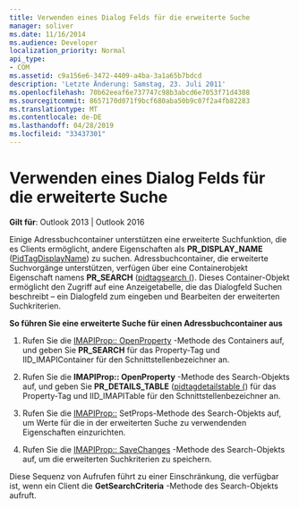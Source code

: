 ```yaml
---
title: Verwenden eines Dialog Felds für die erweiterte Suche
manager: soliver
ms.date: 11/16/2014
ms.audience: Developer
localization_priority: Normal
api_type:
- COM
ms.assetid: c9a156e6-3472-4409-a4ba-3a1a65b7bdcd
description: 'Letzte Änderung: Samstag, 23. Juli 2011'
ms.openlocfilehash: 70b62eeaf6e737747c98b3abcd6e7053f71d4308
ms.sourcegitcommit: 8657170d071f9bcf680aba50b9c07f2a4fb82283
ms.translationtype: MT
ms.contentlocale: de-DE
ms.lasthandoff: 04/28/2019
ms.locfileid: "33437301"
---
```

# <a name="using-an-advanced-search-dialog-box"></a>Verwenden eines Dialog Felds für die erweiterte Suche

  
  
**Gilt für**: Outlook 2013 | Outlook 2016 
  
Einige Adressbuchcontainer unterstützen eine erweiterte Suchfunktion, die es Clients ermöglicht, andere Eigenschaften als **PR_DISPLAY_NAME** ([PidTagDisplayName](pidtagdisplayname-canonical-property.md)) zu suchen. Adressbuchcontainer, die erweiterte Suchvorgänge unterstützen, verfügen über eine Containerobjekt Eigenschaft namens **PR_SEARCH** ([pidtagsearch (](pidtagsearch-canonical-property.md)). Dieses Container-Objekt ermöglicht den Zugriff auf eine Anzeigetabelle, die das Dialogfeld Suchen beschreibt – ein Dialogfeld zum eingeben und Bearbeiten der erweiterten Suchkriterien.
  
 **So führen Sie eine erweiterte Suche für einen Adressbuchcontainer aus**
  
1. Rufen Sie die [IMAPIProp:: OpenProperty](imapiprop-openproperty.md) -Methode des Containers auf, und geben Sie **PR_SEARCH** für das Property-Tag und IID_IMAPIContainer für den Schnittstellenbezeichner an. 
    
2. Rufen Sie die **IMAPIProp:: OpenProperty** -Methode des Search-Objekts auf, und geben Sie **PR_DETAILS_TABLE** ([pidtagdetailstable (](pidtagdetailstable-canonical-property.md)) für das Property-Tag und IID_IMAPITable für den Schnittstellenbezeichner an. 
    
3. Rufen Sie die [IMAPIProp::](imapiprop-setprops.md) SetProps-Methode des Search-Objekts auf, um Werte für die in der erweiterten Suche zu verwendenden Eigenschaften einzurichten. 
    
4. Rufen Sie die [IMAPIProp:: SaveChanges](imapiprop-savechanges.md) -Methode des Search-Objekts auf, um die erweiterten Suchkriterien zu speichern. 
    
Diese Sequenz von Aufrufen führt zu einer Einschränkung, die verfügbar ist, wenn ein Client die **GetSearchCriteria** -Methode des Search-Objekts aufruft. 
  

